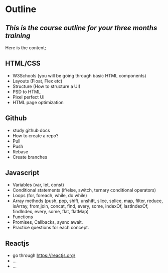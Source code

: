 # Outline
## _This is the course outline for your three months training_

Here is the content;

## HTML/CSS

- W3Schools (you will be going through basic HTML components)
- Layouts (Float, Flex etc)
- Structure (How to structure a UI)
- PSD to HTML 
- Pixel perfect UI
- HTML page optimization

## Github
- study github docs 
- How to create a repo? 
- Pull
- Push 
- Rebase
- Create branches

## Javascript

- Variables (var, let, const)
- Conditional statements (if/else, switch, ternary conditional operators) 
- Loops (for, foreach, while, do while)
- Array methods (push, pop, shift, unshift, slice, splice, map, filter, reduce, isArray,     from,join, concat, find, every, some, indexOf, lastIndexOf, findIndex, every, some, flat, flatMap) 
-  Functions 
- Promises, Callbacks, aysnc await. 
- Practice questions for each concept. 



## Reactjs
- go through https://reactjs.org/
- ...
- ...



